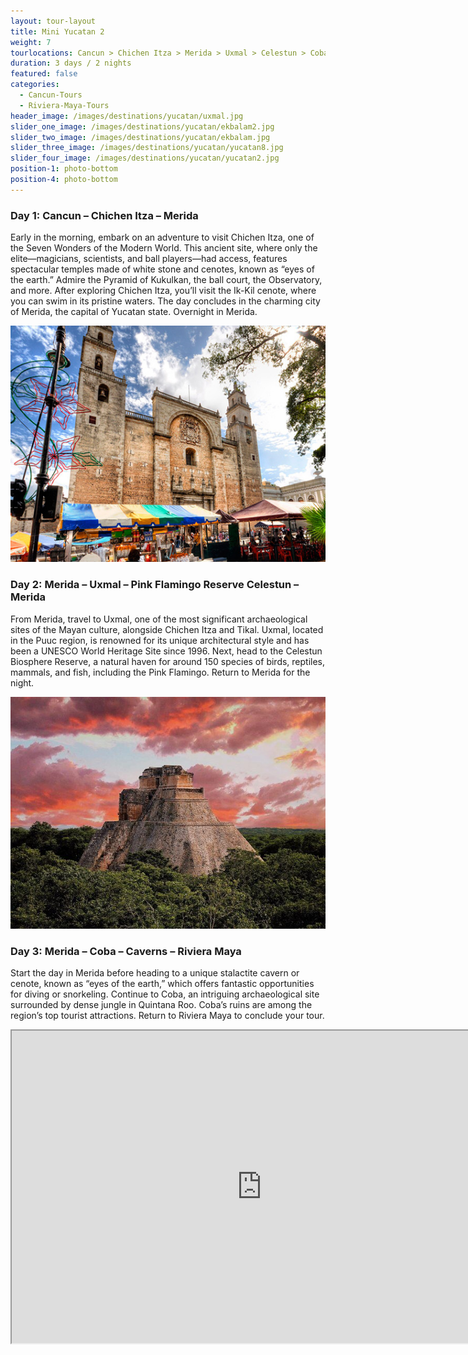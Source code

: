 ```yaml
---
layout: tour-layout
title: Mini Yucatan 2
weight: 7
tourlocations: Cancun > Chichen Itza > Merida > Uxmal > Celestun > Coba > Riviera Maya
duration: 3 days / 2 nights
featured: false
categories:
  - Cancun-Tours
  - Riviera-Maya-Tours
header_image: /images/destinations/yucatan/uxmal.jpg
slider_one_image: /images/destinations/yucatan/ekbalam2.jpg
slider_two_image: /images/destinations/yucatan/ekbalam.jpg
slider_three_image: /images/destinations/yucatan/yucatan8.jpg
slider_four_image: /images/destinations/yucatan/yucatan2.jpg
position-1: photo-bottom
position-4: photo-bottom
---
```


### Day 1: Cancun – Chichen Itza – Merida

Early in the morning, embark on an adventure to visit Chichen Itza, one of the Seven Wonders of the Modern World. This ancient site, where only the elite—magicians, scientists, and ball players—had access, features spectacular temples made of white stone and cenotes, known as “eyes of the earth.” Admire the Pyramid of Kukulkan, the ball court, the Observatory, and more. After exploring Chichen Itza, you’ll visit the Ik-Kil cenote, where you can swim in its pristine waters. The day concludes in the charming city of Merida, the capital of Yucatan state. Overnight in Merida.

![](/images/destinations/merida/merida10.jpg)

### Day 2: Merida – Uxmal – Pink Flamingo Reserve Celestun – Merida

From Merida, travel to Uxmal, one of the most significant archaeological sites of the Mayan culture, alongside Chichen Itza and Tikal. Uxmal, located in the Puuc region, is renowned for its unique architectural style and has been a UNESCO World Heritage Site since 1996. Next, head to the Celestun Biosphere Reserve, a natural haven for around 150 species of birds, reptiles, mammals, and fish, including the Pink Flamingo. Return to Merida for the night.

![](/images/destinations/yucatan/yucatan9.jpg)

### Day 3: Merida – Coba – Caverns – Riviera Maya

Start the day in Merida before heading to a unique stalactite cavern or cenote, known as “eyes of the earth,” which offers fantastic opportunities for diving or snorkeling. Continue to Coba, an intriguing archaeological site surrounded by dense jungle in Quintana Roo. Coba’s ruins are among the region’s top tourist attractions. Return to Riviera Maya to conclude your tour.

<div class="map-container">

<iframe src="https://www.google.com/maps/d/u/0/embed?mid=15Qr2HCRtGZEfjsdCC7SkCEOR1K9HBVg&amp;ehbc=2E312F&amp;noprof=1" width="800" height="500"></iframe>

</div>

&nbsp;